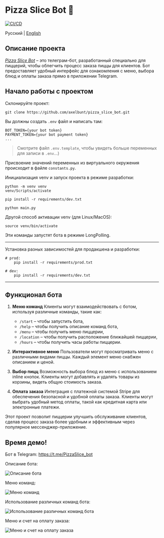 # Pizza Slice Bot 🍕

[![CI/CD](https://github.com/axelbunt/pizza_slice_bot/actions/workflows/CI-CD.yml/badge.svg)](https://github.com/axelbunt/pizza_slice_bot/actions/workflows/CI-CD.yml)

Русский | [English](/readme.md)

## Описание проекта

[*Pizza Slice Bot*](https://t.me/PizzaSlice_bot) – это телеграм-бот, разработанный специально для пиццерий, чтобы облегчить процесс заказа пиццы для клиентов. Бот предоставляет удобный интерфейс для ознакомления с меню, выбора блюд и оплаты заказа прямо в приложении Telegram.

## Начало работы с проектом

Склонируйте проект:

```shell
git clone https://github.com/axelbunt/pizza_slice_bot.git
```

Вы должны создать `.env` файл и написать там:

```.env
BOT_TOKEN={your bot token}
PAYMENT_TOKEN={your bot payment token}
...
```

> Смотрите файл `.env.template`, чтобы увидеть больше переменных для записи в `.env`...)

Присвоение значений переменных из виртуального окружения происходит в файле `constants.py`.

Инициализация venv и запуск проекта в режиме разработки:

```shell
python -m venv venv
venv/Scripts/activate

pip install -r requirements/dev.txt

python main.py
```

Другой способ активации venv (для Linux/MacOS):

```shell
source venv/bin/activate
```

Эти команды запустят бота в режиме LongPolling.

---

Установка разных зависимостей для продакшена и разработки:
```shell
# prod:
    pip install -r requirements/prod.txt

# dev:
    pip install -r requirements/dev.txt
```

---

## Функционал бота

1. **Меню команд**
Клиенты могут взаимодействовать с ботом, используя различные команды, такие как:
    - `/start` – чтобы запустить бота,
    - `/help` – чтобы получить описание команд бота,
    - `/menu` – чтобы получить меню пиццерии,
    - `/location` – чтобы получить расположение ближайшей пиццерии,
    - `/hours` – чтобы получить часы работы пиццерии.

2. **Интерактивное меню**
Пользователи могут просматривать меню с различными видами пиццы. Каждый элемент меню снабжен описанием и ценой.

3. **Выбор пицц**
Возможность выбора блюд из меню с использованием inline кнопок. Клиенты могут добавлять и удалять товары из корзины, видеть общую стоимость заказа.

4. **Оплата заказа**
Интеграция с платежной системой Stripe для обеспечения безопасной и удобной оплаты заказа. Клиенты могут выбрать удобный метод оплаты, такой как кредитная карта или электронные платежи.

Этот проект позволит пиццерии улучшить обслуживание клиентов, сделав процесс заказа более удобным и эффективным через популярное мессенджер-приложение.

## Время демо!

Бот в Telegram: https://t.me/PizzaSlice_bot

Описание бота:

![Описание бота](/assets/images/demo_screenshots/1.jpg)

Меню команд:

![Меню команд](/assets/images/demo_screenshots/2.jpg)

Использование различных команд бота:

![Использование различных команд бота](/assets/images/demo_screenshots/3.jpg)

Меню и счет на оплату заказа:

![Меню и счет на оплату заказа](/assets/images/demo_screenshots/4.jpg)
